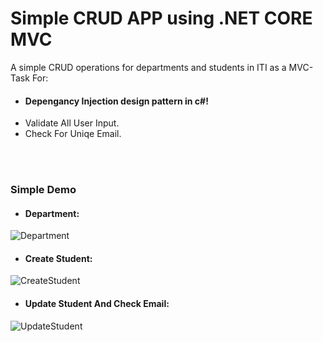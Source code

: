 # Simple CRUD APP using .NET CORE MVC

A simple CRUD operations for departments and students in ITI as a MVC-Task For:
- #### Depengancy Injection design pattern in c#!
- Validate All User Input.
- Check For Uniqe Email.


<br>
<br>

### Simple Demo
- #### Department:
![Department](https://user-images.githubusercontent.com/79745053/175842184-e62cc2b4-5ec1-4e53-aa8a-001ccc7c402b.gif)

- #### Create Student:
![CreateStudent](https://user-images.githubusercontent.com/79745053/175842250-c2f01024-c8c5-41d8-ac07-779800c114b5.gif)

- #### Update Student And Check Email:
![UpdateStudent](https://user-images.githubusercontent.com/79745053/175842262-83636122-890e-4a51-b931-6865687c037d.gif)

